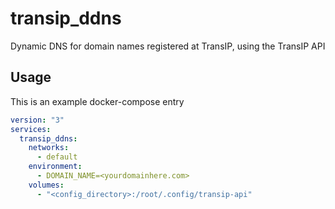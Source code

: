 # transip_ddns
Dynamic DNS for domain names registered at TransIP, using the TransIP API

## Usage
This is an example docker-compose entry
```yaml
version: "3"
services:
  transip_ddns:
    networks:
      - default
    environment:
      - DOMAIN_NAME=<yourdomainhere.com>
    volumes:
      - "<config_directory>:/root/.config/transip-api"
```
